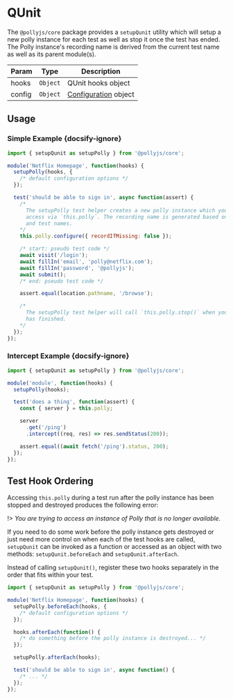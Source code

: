 # QUnit

The `@pollyjs/core` package provides a `setupQunit` utility which will setup
a new polly instance for each test as well as stop it once the test has ended.
The Polly instance's recording name is derived from the current test name as well as its
parent module(s).

| Param  | Type     | Description                           |
| ------ | -------- | ------------------------------------- |
| hooks  | `Object` | QUnit hooks object                    |
| config | `Object` | [Configuration](configuration) object |

## Usage

### Simple Example {docsify-ignore}

```js
import { setupQunit as setupPolly } from '@pollyjs/core';

module('Netflix Homepage', function(hooks) {
  setupPolly(hooks, {
    /* default configuration options */
  });

  test('should be able to sign in', async function(assert) {
    /*
      The setupPolly test helper creates a new polly instance which you can
      access via `this.polly`. The recording name is generated based on the module
      and test names.
    */
    this.polly.configure({ recordIfMissing: false });

    /* start: pseudo test code */
    await visit('/login');
    await fillIn('email', 'polly@netflix.com');
    await fillIn('password', '@pollyjs');
    await submit();
    /* end: pseudo test code */

    assert.equal(location.pathname, '/browse');

    /*
      The setupPolly test helper will call `this.polly.stop()` when your test
      has finished.
    */
  });
});
```

### Intercept Example {docsify-ignore}

```js
import { setupQunit as setupPolly } from '@pollyjs/core';

module('module', function(hooks) {
  setupPolly(hooks);

  test('does a thing', function(assert) {
    const { server } = this.polly;

    server
      .get('/ping')
      .intercept((req, res) => res.sendStatus(200));

    assert.equal((await fetch('/ping').status, 200);
  });
});
```

## Test Hook Ordering

Accessing `this.polly` during a test run after the polly instance has been
stopped and destroyed produces the following error:

!> _You are trying to access an instance of Polly that is no longer available._

If you need to do some work before the polly instance gets destroyed or just need more control on when each of the test hooks are called, `setupQunit` can be invoked as a function or accessed as an object with two methods: `setupQunit.beforeEach` and `setupQunit.afterEach`.

Instead of calling `setupQunit()`, register these two hooks separately in the order that fits within your test.

```js
import { setupQunit as setupPolly } from '@pollyjs/core';

module('Netflix Homepage', function(hooks) {
  setupPolly.beforeEach(hooks, {
    /* default configuration options */
  });

  hooks.afterEach(function() {
    /* do something before the polly instance is destroyed... */
  });

  setupPolly.afterEach(hooks);

  test('should be able to sign in', async function() {
    /* ... */
  });
});
```
